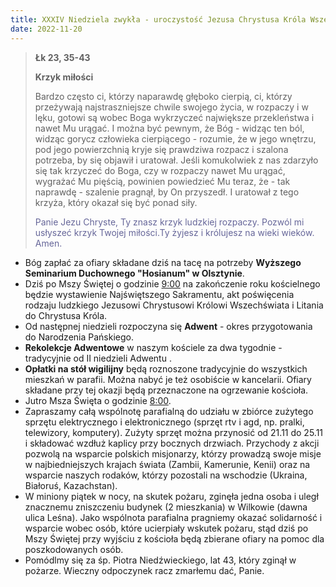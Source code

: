 ```yaml
---
title: XXXIV Niedziela zwykła - uroczystość Jezusa Chrystusa Króla Wszechświata
date: 2022-11-20
---
```


> **Łk 23, 35-43**
>
> **Krzyk miłości**
>
> Bardzo często ci, którzy naparawdę głęboko cierpią, ci, którzy przeżywają najstraszniejsze chwile swojego życia, w rozpaczy i w lęku, gotowi są wobec Boga wykrzyczeć największe przekleństwa i nawet Mu urągać. I można być pewnym, że Bóg - widząc ten ból, widząc gorycz człowieka cierpiącego - rozumie, że w jego wnętrzu, pod jego powierzchnią kryje się prawdziwa rozpacz i szalona potrzeba, by się objawił i uratował. Jeśli komukolwiek z nas zdarzyło się tak krzyczeć do Boga, czy w rozpaczy nawet Mu urągać, wygrażać Mu pięścią, powinien powiedzieć Mu teraz, że - tak naprawdę - szalenie pragnął, by On przyszedł. I uratował z tego krzyża, który okazał się być ponad siły.
>
> <span style="color: #666699;"> Panie Jezu Chryste, Ty znasz krzyk ludzkiej rozpaczy. Pozwól mi usłyszeć krzyk Twojej miłości.Ty żyjesz i królujesz na wieki wieków. Amen.
> &nbsp;

- Bóg zapłać za ofiary składane dziś na tacę na potrzeby **Wyższego Seminarium Duchownego "Hosianum" w Olsztynie**.
- Dziś po Mszy Świętej o godzinie <u>9:00</u> na zakończenie roku kościelnego będzie wystawienie Najświętszego Sakramentu, akt poświęcenia rodzaju ludzkiego Jezusowi Chrystusowi Królowi Wszechświata i Litania do Chrystusa Króla.
- Od następnej niedzieli rozpoczyna się **Adwent** - okres przygotowania do Narodzenia Pańskiego.
- **Rekolekcje Adwentowe** w naszym kościele za dwa tygodnie - tradycyjnie od II niedzieli Adwentu .
- **Opłatki na stół wigilijny** będą roznoszone tradycyjnie do wszystkich mieszkań w parafii. Można nabyć je też osobiście w kancelarii. Ofiary składane przy tej okazji będą przeznaczone na ogrzewanie kościoła.
- Jutro Msza Święta o godzinie <u>8:00</u>.
- Zapraszamy całą wspólnotę parafialną do udziału w zbiórce zużytego sprzętu elektrycznego i elektronicznego (sprzęt rtv i agd, np. pralki, telewizory, komputery). Zużyty sprzęt można przynosić od 21.11 do 25.11 i składować wzdłuż kaplicy przy bocznych drzwiach. Przychody z akcji pozwolą na wsparcie polskich misjonarzy, którzy prowadzą swoje misje w najbiedniejszych krajach świata (Zambii, Kamerunie, Kenii) oraz na wsparcie naszych rodaków, którzy pozostali na wschodzie (Ukraina, Białoruś, Kazachstan).
- W miniony piątek w nocy, na skutek pożaru, zginęła jedna osoba i uległ znacznemu zniszczeniu budynek (2 mieszkania) w Wilkowie (dawna ulica Leśna). Jako wspólnota parafialna pragniemy okazać solidarność i wsparcie wobec osób, które ucierpiały wskutek pożaru, stąd dziś po Mszy Świętej przy wyjściu z kościoła będą zbierane ofiary na pomoc dla poszkodowanych osób.
- Pomódlmy się za śp. Piotra Niedźwieckiego, lat 43, który zginął w pożarze. Wieczny odpoczynek racz zmarłemu dać, Panie.

